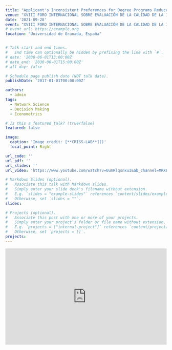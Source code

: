 ```yaml
---
title: "Applicant's Inconsistent Preferences for Degree Programs Reduce Their First-year Retention in Higher Education"
venue: "XVIII FORO INTERNACIONAL SOBRE EVALUACIÓN DE LA CALIDAD DE LA INVESTIGACIÓN Y LA EDUCACIÓN SUPERIOR (FECIES)"
date: '2021-09-28'
event: "XVIII FORO INTERNACIONAL SOBRE EVALUACIÓN DE LA CALIDAD DE LA INVESTIGACIÓN Y LA EDUCACIÓN SUPERIOR (FECIES)"
# event_url: https://example.org
location: "Universidad de Granada, España"


# Talk start and end times.
#   End time can optionally be hidden by prefixing the line with `#`.
# date: '2030-06-01T13:00:00Z'
# date_end: '2030-06-01T15:00:00Z'
# all_day: false

# Schedule page publish date (NOT talk date).
publishDate: '2017-01-01T00:00:00Z'

authors: 
  - admin
tags: 
  - Network Science
  - Decision Making
  - Econometrics

# Is this a featured talk? (true/false)
featured: false

image:
  caption: 'Image credit: [**CRISS-LAB**]()'
  focal_point: Right

url_code: ''
url_pdf: ''
url_slides: ''
url_video: 'https://www.youtube.com/watch?v=UumRlqsnxuI&ab_channel=MRXESTER23'

# Markdown Slides (optional).
#   Associate this talk with Markdown slides.
#   Simply enter your slide deck's filename without extension.
#   E.g. `slides = "example-slides"` references `content/slides/example-slides.md`.
#   Otherwise, set `slides = ""`.
slides:

# Projects (optional).
#   Associate this post with one or more of your projects.
#   Simply enter your project's folder or file name without extension.
#   E.g. `projects = ["internal-project"]` references `content/project/deep-learning/index.md`.
#   Otherwise, set `projects = []`.
projects:
---
```

<div>
<iframe margin= "center" width="100%" height="300vh" src="https://www.youtube.com/embed/UumRlqsnxuI" frameborder="0" allow="accelerometer; autoplay; encrypted-media; gyroscope; picture-in-picture" allowfullscreen></iframe>

</div>
